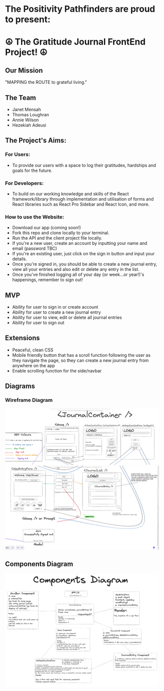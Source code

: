# The Positivity Pathfinders are proud to present: 
# ☮️ The Gratitude Journal FrontEnd Project! ☮️

## Our Mission
"MAPPING the ROUTE to grateful living."

## The Team
* Janet Mensah
* Thomas Loughran
* Annie Wilson
* Hezekiah Adeusi

## The Project's Aims:

### For Users:
* To provide our users with a space to log their gratitudes, hardships and goals for the future.

### For Developers:
* To build on our working knowledge and skills of the React framework/library through implementation and utilisation of forms and React libraries such as React Pro Sidebar and React Icon, and more.

### How to use the Website:
* Download our app (coming soon!)
* Fork this repo and clone locally to your terminal.
* Run the API and the client project file locally.
* If you're a new user, create an account by inputting your name and email (password TBC)
* If you're an existing user, just click on the sign in button and input your details.
* Once you're signed in, you should be able to create a new journal entry, view all your entries and also edit or delete any entry in the list.
* Once you've finished logging all of your day (or week...or year!)'s happenings, remember to sign out!

## MVP
* Ability for user to sign in or create account
* Ability for user to create a new journal entry
* Ability for user to view, edit or delete all journal entries
* Ability for user to sign out

## Extensions
* Peaceful, clean CSS
* Mobile friendly button that has a scroll function following the user as they navigate the page, so they can create a new journal entry from anywhere on the app
* Enable scrolling function for the side/navbar 

## Diagrams
### Wireframe Diagram
![Wireframe top-half](wireframe_pt2.png)
![Wireframe bottom-half](wireframe_pt3.png)

## Components Diagram
![Alt text](Components_Diagram.png)
